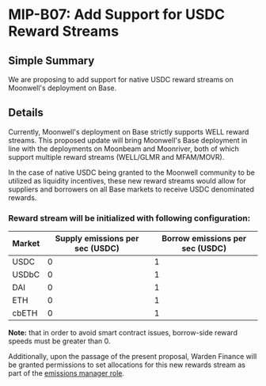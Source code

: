 # MIP-B07: Add Support for USDC Reward Streams

## Simple Summary

We are proposing to add support for native USDC reward streams on Moonwell's deployment on Base.

## Details

Currently, Moonwell's deployment on Base strictly supports WELL reward streams. This proposed update will bring
Moonwell's Base deployment in line with the deployments on Moonbeam and Moonriver, both of which support multiple reward
streams (WELL/GLMR and MFAM/MOVR).

In the case of native USDC being granted to the Moonwell community to be utilized as liquidity incentives, these new
reward streams would allow for suppliers and borrowers on all Base markets to receive USDC denominated rewards.

### Reward stream will be initialized with following configuration:

| Market | Supply emissions per sec (USDC) | Borrow emissions per sec (USDC) |
| ------ | ------------------------------- | ------------------------------- |
| USDC   | 0                               | 1                               |
| USDbC  | 0                               | 1                               |
| DAI    | 0                               | 1                               |
| ETH    | 0                               | 1                               |
| cbETH  | 0                               | 1                               |

**Note:** that in order to avoid smart contract issues, borrow-side reward speeds must be greater than 0.

Additionally, upon the passage of the present proposal, Warden Finance will be granted permissions to set allocations
for this new rewards stream as part of the
[emissions manager role](https://forum.moonwell.fi/t/warden-finance-moonwell-base-rewards-optimization/577).
